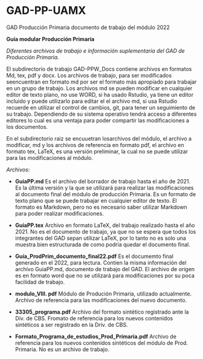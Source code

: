 # GAD-PP-UAMX
GAD Producción Primaria documento de trabajo del módulo 2022

**Guía modular Producción Primaria**

_Diferentes archivos de trabajo e información suplementaria del GAD de Producción Primaria._

El subdirectorio de trabajo GAD-PPW_Docs contiene archivos en formatos Md, tex, pdf y docx. Los archivos de trabajo, para ser modificados seencuentran en formato md por ser el formato más apropiado para trabajar en un grupo de trabajo. Los archivos md se pueden modificar en cualquier editor de texto plano, no use WORD, si ha usado Rstudio, ya tiene un editor incluido y puede utilizarlo para editar el el archivo md, si usa Rstudio recuerde en utilizar el control de cambios, git, para tener un seguimiento de su trabajo. Dependiendo de su sistema operativo tendrá acceso a diferentes editores lo cual es una ventaja para poder compartir las modificaciones a los documentos. 

En el subdirectorio raiz se encuuetran losarchivos del módulo, el archivo a modificar, md y los archivos de referencia en formato pdf, el archivo en formato tex, LaTeX, es una versión preliminar, la cual no se puede utilizar para las modificaciones al módulo.

_Archivos:_

- **GuiaPP.md**  Es el archivo del borrador de trabajo hasta el año de 2021. Es la última versión y la que se utilizará para realizar las modificaciones al documento final del módulo de producción Primaria. Es un formato de texto plano que se puede trabajar en cualquier editor de texto. El formato es Markdown, pero no es necesario saber utilizar Markdown para poder realizar modificaciones.   

- **GuiaPP.tex**  Archivo en formato LaTeX, del trabajo realizado hasta el año 2021. No es el documento de trabajo, ya que no se espera que todos los integrantes del GAD sepan utilizar LaTeX,  por lo tanto no es solo una muestra bien estructurada de como podría quedar el documento final.

- **Guía_ProdPrim_documento_final22.pdf**   Es el documemto final generado en el 2022, para lectura. Contien la misma información del archivo GuiaPP.md, documento de trabajo del GAD. El archivo de origen es en formato word que no se utilizará para modificaciones por su poca facilidad de trabajo. 

-  **modulo_VIII. pdf**  Módulo de Produción Primaria, utilizado actualmente. Archivo de referencia para las modificaciones del nuevo documento. 

- **33305_programa.pdf**  Archivo del formato sintético registrado ante la Div. de CBS. Fromato de referencia para los nuevos contenidos sintéticos a ser registrado en la Driv. de CBS.

- **Formato_Programa_de_estudios_Prod_Primaria.pdf** Archivo de referencia para los nuevos contenidos sintéticos del módulo de Prod. Primaria. No es un archivo de trabajo. 

   


